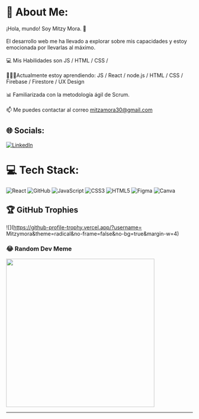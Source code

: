 # 💫 About Me:
¡Hola, mundo! Soy Mitzy Mora. 👋<br><br>El desarrollo web me ha llevado a explorar sobre mis capacidades y estoy emocionada por llevarlas al máximo. <br><br>💻 Mis Habilidades son JS / HTML / CSS /<br><br>👩🏽‍💻Actualmente estoy aprendiendo: JS / React / node.js / HTML / CSS / Firebase / Firestore / UX Design<br><br>📊 Familiarizada con la metodología ágil de Scrum.<br><br>📫 Me puedes contactar al correo mitzamora30@gmail.com


## 🌐 Socials:
[![LinkedIn](https://img.shields.io/badge/LinkedIn-%230077B5.svg?logo=linkedin&logoColor=white)](https://linkedin.com/in/https://www.linkedin.com/in/mitzy-mora-596b219a/) 

# 💻 Tech Stack:
![React](https://img.shields.io/badge/react-%2320232a.svg?style=plastic&logo=react&logoColor=%2361DAFB) ![GitHub](https://img.shields.io/badge/GitHub-%23121011.svg?style=plastic&logo=github&logoColor=white) ![JavaScript](https://img.shields.io/badge/javascript-%23323330.svg?style=plastic&logo=javascript&logoColor=%23F7DF1E) ![CSS3](https://img.shields.io/badge/css3-%231572B6.svg?style=plastic&logo=css3&logoColor=white) ![HTML5](https://img.shields.io/badge/html5-%23E34F26.svg?style=plastic&logo=html5&logoColor=white) 	![Figma](https://img.shields.io/badge/figma-%23F24E1E.svg?style=plastic&logo=figma&logoColor=white) ![Canva](https://img.shields.io/badge/Canva-%2300C4CC.svg?style=plastic&logo=Canva&logoColor=white)

## 🏆 GitHub Trophies
![](https://github-profile-trophy.vercel.app/?username= Mitzymora&theme=radical&no-frame=false&no-bg=true&margin-w=4)

### 😂 Random Dev Meme
<img src='https://media.tenor.com/29Ok5pc0ivAAAAAM/gatinho-gato.gif/' style="height: 400px;"/>

---

<!-- Proudly created with GPRM ( https://gprm.itsvg.in ) -->
